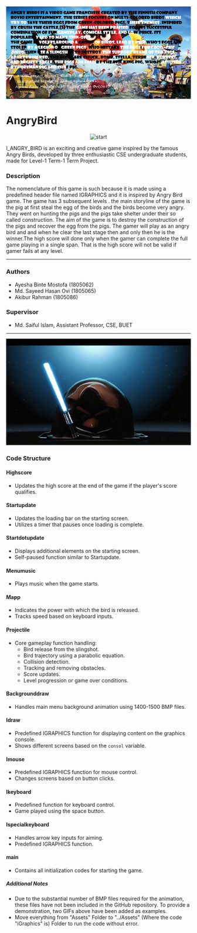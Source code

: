 ![About](about.bmp)


# AngryBird

<p align="center">
  <img src="start.gif" alt="start">
</p>

I_ANGRY_BIRD is an exciting and creative game inspired by the famous Angry Birds, developed by three enthusiastic CSE undergraduate students, made for Level-1 Term-1 Term Project.

### Description
The nomenclature of this game is such because it is made using a predefined header file named IGRAPHICS and it is inspired by Angry Bird game. The game has 3 subsequent levels . the main storyline of the game is the pig at first steal the egg of the birds and the birds become very angry. They went on hunting the pigs and the pigs take shelter under their so called construction. The aim of the game is to destroy the construction of the pigs and recover the egg from the pigs. The gamer will play as an angry bird and and when he clear the last stage then and only then he is the winner.The high score will done only when the gamer can complete the full game playing in a single span. That is the high score will not be valid if gamer fails at any level.

---

### Authors 
- Ayesha Binte Mostofa (1805062)
- Md. Sayeed Hasan Ovi (1805065)
- Akibur Rahman (1805086)

### Supervisor
 - Md. Saiful Islam, Assistant Professor, CSE, BUET

---
<p align="center">
  <img src="intro.gif" alt="intro">
</p>

### Code Structure

#### Highscore
- Updates the high score at the end of the game if the player's score qualifies.

#### Startupdate
- Updates the loading bar on the starting screen.
- Utilizes a timer that pauses once loading is complete.

#### Startdotupdate
- Displays additional elements on the starting screen.
- Self-paused function similar to Startupdate.

#### Menumusic
- Plays music when the game starts.

#### Mapp
- Indicates the power with which the bird is released.
- Tracks speed based on keyboard inputs.

#### Projectile
- Core gameplay function handling:
  - Bird release from the slingshot.
  - Bird trajectory using a parabolic equation.
  - Collision detection.
  - Tracking and removing obstacles.
  - Score updates.
  - Level progression or game over conditions.

#### Backgrounddraw
- Handles main menu background animation using 1400-1500 BMP files.

#### Idraw
- Predefined IGRAPHICS function for displaying content on the graphics console.
- Shows different screens based on the `consol` variable.

#### Imouse
- Predefined IGRAPHICS function for mouse control.
- Changes screens based on button clicks.

#### Ikeyboard
- Predefined function for keyboard control.
- Game played using the space button.

#### Ispecialkeyboard
- Handles arrow key inputs for aiming.
- Predefined IGRAPHICS function.

#### main
- Contains all initialization codes for starting the game.

##### Additional Notes
- Due to the substantial number of BMP files required for the animation, these files have not been included in the GitHub repository. To provide a demonstration, two GIFs above have been added as examples.
- Move everything from "Assets" Folder to "../Assets" (Where the code "iGraphics" is) Folder to run the code without error. 
